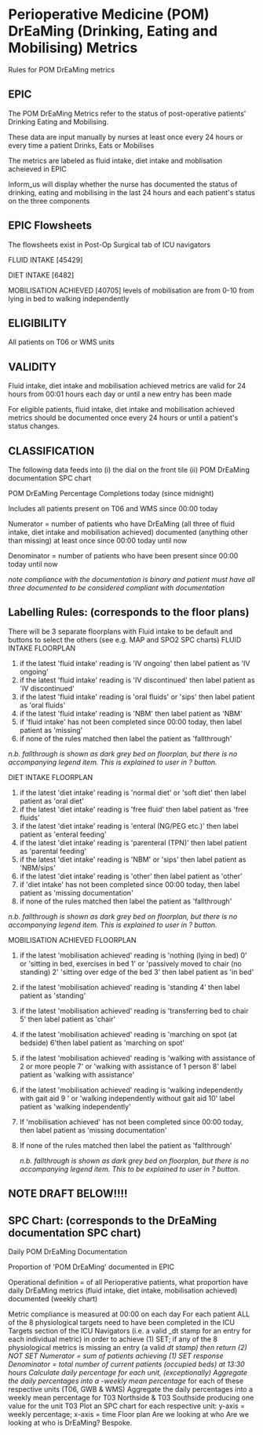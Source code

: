 
# Perioperative Medicine (POM) DrEaMing (Drinking, Eating and Mobilising) Metrics 
Rules for POM DrEaMing metrics


## EPIC
The POM DrEaMing Metrics refer to the status of post-operative patients' Drinking Eating and Mobilising.

These data are input manually by nurses at least once every 24 hours or every time a patient Drinks, Eats or Mobilises

The metrics are labeled as fluid intake, diet intake and moblisation acheieved in EPIC

Inform_us will display whether the nurse has documented the status of drinking, eating and mobilising in the last 24 hours and each patient's status on the three components


## EPIC Flowsheets

The flowsheets exist in Post-Op Surgical tab of ICU navigators

FLUID INTAKE [45429]

DIET INTAKE [6482]

MOBILISATION ACHIEVED [40705] levels of mobilisation are from 0-10 from lying in bed to walking independently


## ELIGIBILITY
All patients on T06 or WMS units

## VALIDITY
Fluid intake, diet intake and mobilisation achieved metrics are valid for 24 hours from 00:01 hours each day or until a new entry has been made 


For eligible patients, fluid intake, diet intake and mobilisation achieved metrics should be documented once every 24 hours or until a patient's status changes. 


## CLASSIFICATION
The following data feeds into (i) the dial on the front tile (ii) POM DrEaMing documentation SPC chart

POM DrEaMing Percentage Completions today (since midnight)

Includes all patients present on T06 and WMS since 00:00 today

Numerator = number of patients who have DrEaMing (all three of fluid intake, diet intake and mobilisation achieved) documented (anything other than missing) at least once since 00:00 today until now

Denominator = number of patients who have been present since 00:00 today until now

*note compliance with the documentation is binary and patient must have all three documented to be considered compliant with documentation*


 
## Labelling Rules: (corresponds to the floor plans)

There will be 3 separate floorplans with Fluid intake to be default and buttons to select the others (see e.g. MAP and SPO2 SPC charts)
FLUID INTAKE FLOORPLAN

1. if the latest 'fluid intake' reading is 'IV ongoing' then label patient as 'IV ongoing'
2.  if the latest 'fluid intake' reading is 'IV discontinued' then label patient as 'IV discontinued'
3.  if the latest 'fluid intake' reading is 'oral fluids' or 'sips' then label patient as 'oral fluids' 
4.  if the latest 'fluid intake' reading is 'NBM' then label patient as 'NBM'
5.  if 'fluid intake' has not been completed since 00:00 today, then label patient as 'missing'
6.  if none of the rules matched then label the patient as 'fallthrough'
   
  *n.b. fallthrough is shown as dark grey bed on floorplan, but there is no accompanying legend item. This is explained to user in ? button.*

DIET INTAKE FLOORPLAN

1. if the latest 'diet intake' reading is 'normal diet' or 'soft diet' then label patient as 'oral diet'
2.  if the latest 'diet intake' reading is 'free fluid' then label patient as 'free fluids'
3.  if the latest 'diet intake' reading is 'enteral (NG/PEG etc.)' then label patient as 'enteral feeding'
4.  if the latest 'diet intake' reading is  'parenteral (TPN)' then label patient as 'parental feeding'
5.  if the latest 'diet intake' reading is 'NBM' or 'sips' then label patient as 'NBM/sips'
6.  if the latest 'diet intake' reading is 'other' then label patient as 'other'
7.  if 'diet intake' has not been completed since 00:00 today, then label patient as 'missing documentation'
8.  if none of the rules matched then label the patient as 'fallthrough'
   
  *n.b. fallthrough is shown as dark grey bed on floorplan, but there is no accompanying legend item. This is explained to user in ? button.*   
  
MOBILISATION ACHIEVED FLOORPLAN

1. if the latest 'mobilisation achieved' reading is 'nothing (lying in bed) 0' or 'sitting in bed, exercises in bed 1' or 'passively moved to chair (no standing) 2' 'sitting over edge of the bed 3' then label patient as 'in bed' 
2. if the latest 'mobilisation achieved' reading is 'standing 4' then label patient as 'standing'
3.  if the latest 'mobilisation achieved' reading is 'transferring bed to chair 5' then label patient as 'chair' 
4.  if the latest 'mobilisation achieved' reading is 'marching on spot (at bedside) 6'then label patient as 'marching on spot'
5.  if the latest 'mobilisation achieved' reading is 'walking with assistance of 2 or more people 7' or 'walking with assistance of 1 person 8' label patient as 'walking with assistance'
6.   if the latest 'mobilisation achieved' reading is 'walking independently with gait aid 9 ' or 'walking independently without gait aid 10' label patient as 'walking independently'
7. If 'mobilisation achieved' has not been completed since 00:00 today, then label patient as 'missing documentation'
8. If none of the rules matched then label the patient as 'fallthrough'

   *n.b. fallthrough is shown as dark grey bed on floorplan, but there is no accompanying legend item. This to be explained to user in ? button.*

## NOTE DRAFT BELOW!!!!
## SPC Chart: (corresponds to the DrEaMing documentation SPC chart)

 Daily POM DrEaMing Documentation 

Proportion of 'POM DrEaMing' documented in EPIC

Operational definition = of all Perioperative patients, what proportion have daily DrEaMing metrics (fluid intake, diet intake, mobilisation achieved) documented  (weekly chart) 

Metric compliance is measured at 00:00 on each day
For each patient ALL of the 8 physiological targets need to have been completed in the ICU Targets section of the ICU Navigators (i.e. a valid _dt stamp for an entry for each individual metric) in order to achieve (1) SET; if any of the 8 physiological metrics is missing an entry (a valid _dt stamp) then return (2) NOT SET
Numerator = sum of patients achieving (1) SET response
Denominator = total number of current patients (occupied beds) at 13:30 hours
Calculate daily percentage for each unit, (exceptionally) 
Aggregate the daily percentages into a -weekly mean percentage_ for each of these respective units (T06, GWB & WMS)
Aggregate the daily percentages into a weekly mean percentage for T03 Northside & T03 Southside producing one value for the unit T03
Plot an SPC chart for each respective unit: y-axis = weekly percentage; x-axis = time
Floor plan 
Are we looking at who 
Are we looking at who is DrEaMing? Bespoke. 
